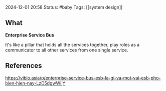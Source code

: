 2024-12-01 20:58
Status: #baby
Tags: [[system design]]

## What
**Enterprise Service Bus**

It's like a pillar that holds all the services together, play roles as a communicator to all other services from one single service. 


## References
https://viblo.asia/p/enterprise-service-bus-esb-la-gi-va-mot-vai-esb-pho-bien-hien-nay-LzD5dgwWljY